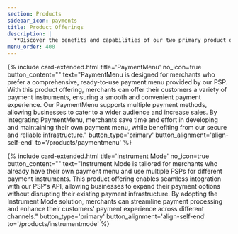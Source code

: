 ```yaml
---
section: Products
sidebar_icon: payments
title: Product Offerings
description: |
  **Discover the benefits and capabilities of our two primary product offerings, Payment Menu and Instrument Mode. Catering to different merchant needs, these solutions streamline online transactions while offering a seamless and secure payment experience. Browse the details below to understand the distinct advantages of each product offering and make an informed decision on the best fit for your business.**
menu_order: 400
---
```


{% include card-extended.html
  title='PaymentMenu'
  no_icon=true
  button_content=""
  text="PaymentMenu is designed for merchants who prefer a comprehensive, ready-to-use payment menu provided by our PSP. With this product offering, merchants can offer their customers a variety of payment instruments, ensuring a smooth and convenient payment experience. Our PaymentMenu supports multiple payment methods, allowing businesses to cater to a wider audience and increase sales. By integrating PaymentMenu, merchants save time and effort in developing and maintaining their own payment menu, while benefiting from our secure and reliable infrastructure."
  button_type='primary'
  button_alignment='align-self-end'
  to='/products/paymentmenu'
%}

{% include card-extended.html
  title='Instrument Mode'
  no_icon=true
  button_content=""
  text="Instrument Mode is tailored for merchants who already have their own payment menu and use multiple PSPs for different payment instruments. This product offering enables seamless integration with our PSP's API, allowing businesses to expand their payment options without disrupting their existing payment infrastructure. By adopting the Instrument Mode solution, merchants can streamline payment processing and enhance their customers' payment experience across different channels."
  button_type='primary'
  button_alignment='align-self-end'
  to='/products/instrumentmode'
%}

